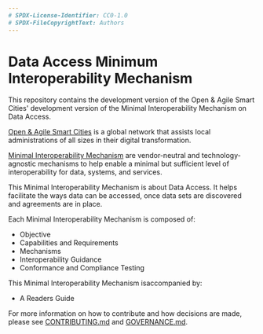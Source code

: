 ```yaml
---
# SPDX-License-Identifier: CC0-1.0
# SPDX-FileCopyrightText: Authors
---
```


# Data Access Minimum Interoperability Mechanism

This repository contains the development version of the Open & Agile Smart Cities' development version of the Minimal Interoperability Mechanism on Data Access.

[Open & Agile Smart Cities](https://oascities.org/) is a global network that assists local administrations of all sizes in their digital transformation.

[Minimal Interoperability Mechanism](https://oascities.org/minimal-interoperability-mechanisms/) are vendor-neutral and technology-agnostic mechanisms to help enable a minimal but sufficient level of interoperability for data, systems, and services.

This Minimal Interoperability Mechanism is about Data Access.
It helps facilitate the ways data can be accessed, once data sets are discovered and agreements are in place.

Each Minimal Interoperability Mechanism is composed of:
- Objective
- Capabilities and Requirements
- Mechanisms
- Interoperability Guidance
- Conformance and Compliance Testing

This Minimal Interoperability Mechanism isaccompanied by:
- A Readers Guide

For more information on how to contribute and how decisions are made, please see [CONTRIBUTING.md](CONTRIBUTING.md) and [GOVERNANCE.md](GOVERNANCE.md).
